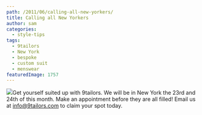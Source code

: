 ```yaml
---
path: /2011/06/calling-all-new-yorkers/
title: Calling all New Yorkers
author: sam
categories: 
  - style-tips
tags: 
  - 9tailors
  - New York
  - bespoke
  - custom suit
  - menswear
featuredImage: 1757
---
```

[![](http://2.bp.blogspot.com/-6Eq7iLmSCmg/TfoiYgrfLCI/AAAAAAAAAb0/0zuNCryD-fI/s400/mattfvest.JPG)](http://2.bp.blogspot.com/-6Eq7iLmSCmg/TfoiYgrfLCI/AAAAAAAAAb0/0zuNCryD-fI/s1600/mattfvest.JPG)Get yourself suited up with 9tailors. We will be in New York the 23rd and 24th of this month. Make an appointment before they are all filled! Email us at info@9tailors.com to claim your spot today.